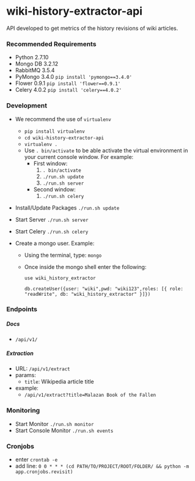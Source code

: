 # wiki-history-extractor-api
API developed to get metrics of the history revisions of wiki articles.

### Recommended Requirements

* Python 2.7.10
* Mongo DB 3.2.12 
* RabbitMQ 3.5.4
* PyMongo 3.4.0 ```pip install 'pymongo==3.4.0'```
* Flower 0.9.1 ```pip install 'flower==0.9.1'```
* Celery 4.0.2 ```pip install 'celery==4.0.2'```

### Development
* We recommend the use of `virtualenv`
	* `pip install virtualenv`
	* `cd wiki-history-extractor-api`
	* `virtualenv .`
	* Use `. bin/activate` to be able activate the virtual environment in your current console window. For example:
		* First window:
			1. `. bin/activate`
			2. `./run.sh update`
			3. `./run.sh server`
		* Second window:
			1. `./run.sh celery`

* Install/Update Packages ```./run.sh update```
* Start Server ```./run.sh server```
* Start Celery ```./run.sh celery```
* Create a mongo user.  Example:
	* Using the terminal, type: ```mongo```
	* Once inside the mongo shell enter the following:
	
		```use wiki_history_extractor```
	
		```db.createUser({user: "wiki",pwd: "wiki123",roles: [{ role: "readWrite", db: "wiki_history_extractor" }]})```
	
### Endpoints

##### Docs

* ```/api/v1/```

##### Extraction

* URL: ```/api/v1/extract```
* params:
	* ```title```: Wikipedia article title
* example:
	* ```/api/v1/extract?title=Malazan Book of the Fallen```

### Monitoring

* Start Monitor ```./run.sh monitor```
* Start Console Monitor ```./run.sh events```


### Cronjobs

* enter ```crontab -e```
* add line: ```0 0 * * * (cd PATH/TO/PROJECT/ROOT/FOLDER/ && python -m app.cronjobs.revisit)```
